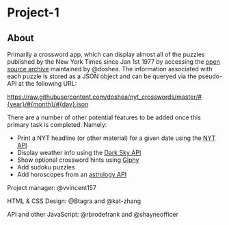 # Project-1

## About
Primarily a crossword app, which can display almost all of the puzzles published by the New York Times since Jan 1st 1977 by accessing the [open source archive](https://github.com/doshea/nyt_crosswords) maintained by @doshea. The information associated with each puzzle is stored as a JSON object and can be queryed via the pseudo-API at the following URL:

 https://raw.githubusercontent.com/doshea/nyt_crosswords/master/#{year}/#{month}/#{day}.json

There are a number of other potential features to be added once this primary task is completed. Namely:
- Print a NYT headline (or other material) for a given date using the [NYT API](https://developer.nytimes.com/)
- Display weather info using the [Dark Sky API](https://darksky.net/dev)
- Show optional crossword hints using [Giphy](https://developers.giphy.com/)
- Add sudoku puzzles
- Add horoscopes from an [astrology API](https://www.horoscopes-and-astrology.com/api)

Project manager: @vvincent157

HTML & CSS Design: @Btagra and @kat-zhang

API and other JavaScript: @rbrodefrank and @shayneofficer